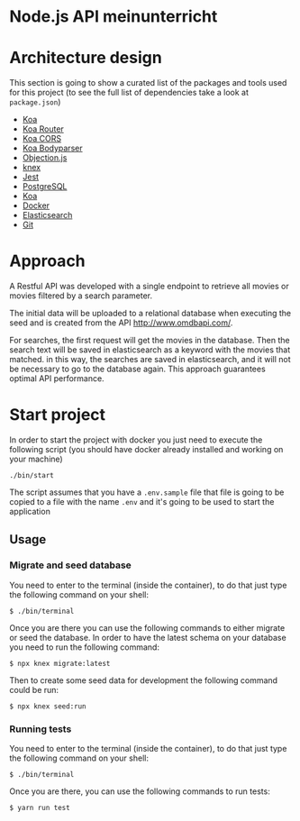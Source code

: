 # Node.js API meinunterricht
# Architecture design

This section is going to show a curated list of the packages and tools used for this project (to see
the full list of dependencies take a look at `package.json`)

* [Koa](https://koajs.com/)
* [Koa Router](https://github.com/koajs/router)
* [Koa CORS](https://github.com/koajs/cors)
* [Koa Bodyparser](https://github.com/koajs/bodyparser)
* [Objection.js](https://vincit.github.io/objection.js/)
* [knex](http://knexjs.org/)
* [Jest](https://jestjs.io/)
* [PostgreSQL](https://www.postgresql.org/)
* [Koa](https://koajs.com/)
* [Docker](https://www.docker.com/)
* [Elasticsearch](https://www.elastic.co/)
* [Git](https://git-scm.com/)


# Approach

A Restful API was developed with a single endpoint to retrieve all movies or movies filtered by a search parameter.

The initial data will be uploaded to a relational database when executing the seed and is created from the API http://www.omdbapi.com/.

For searches, the first request will get the movies in the database. Then the search text will be saved in elasticsearch as a keyword with the movies that matched. in this way, the searches are saved in elasticsearch, and it will not be necessary to go to the database again. This approach guarantees optimal API performance.

# Start project

In order to start the project with docker you just need to execute the following script (you should
have docker already installed and working on your machine)

```
./bin/start
```

The script assumes that you have a `.env.sample` file that file is going to be copied to a file
with the name `.env` and it's going to be used to start the application


## Usage

### Migrate and seed database

You need to enter to the terminal (inside the
container), to do that just type the following command on your shell:

```
$ ./bin/terminal
```

Once you are there you can use the following commands to either migrate or seed the database.
In order to have the latest schema on your database you need to run the following command:

```
$ npx knex migrate:latest
```

Then to create some seed data for development the following command could be run:

```
$ npx knex seed:run
```

### Running tests

You need to enter to the terminal (inside the
container), to do that just type the following command on your shell:

```
$ ./bin/terminal
```

Once you are there, you can use the following commands to run tests:

```
$ yarn run test
```

